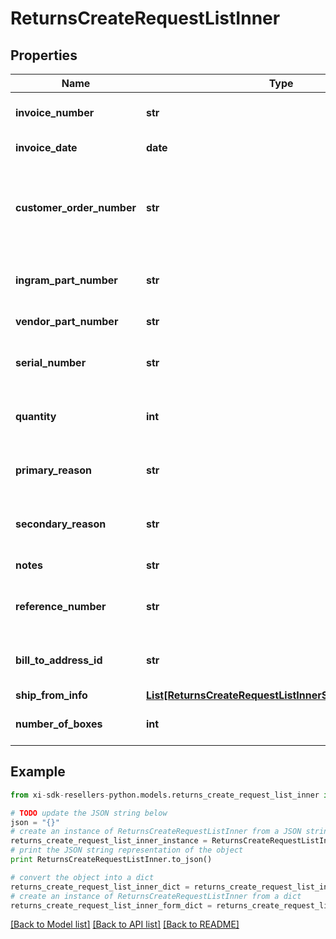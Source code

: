 # ReturnsCreateRequestListInner


## Properties

Name | Type | Description | Notes
------------ | ------------- | ------------- | -------------
**invoice_number** | **str** | The Invoice number of the order. | 
**invoice_date** | **date** | Date of an Invoice. | 
**customer_order_number** | **str** | The reseller&#39;s order number for reference in their system. | [optional] 
**ingram_part_number** | **str** | Unique line number from Ingram. | [optional] 
**vendor_part_number** | **str** | Vendor Part Number. | [optional] 
**serial_number** | **str** | Serial number of the product. | [optional] 
**quantity** | **int** | Return quantity of the product. | 
**primary_reason** | **str** | Primary reason to return the product. | 
**secondary_reason** | **str** | Secondary reason to return the product. | 
**notes** | **str** | Return notes. | [optional] 
**reference_number** | **str** | Reference number to return the product. | [optional] 
**bill_to_address_id** | **str** | Suffix used to identify billing address. | [optional] 
**ship_from_info** | [**List[ReturnsCreateRequestListInnerShipFromInfoInner]**](ReturnsCreateRequestListInnerShipFromInfoInner.md) |  | 
**number_of_boxes** | **int** | Number of boxes to return. | 

## Example

```python
from xi-sdk-resellers-python.models.returns_create_request_list_inner import ReturnsCreateRequestListInner

# TODO update the JSON string below
json = "{}"
# create an instance of ReturnsCreateRequestListInner from a JSON string
returns_create_request_list_inner_instance = ReturnsCreateRequestListInner.from_json(json)
# print the JSON string representation of the object
print ReturnsCreateRequestListInner.to_json()

# convert the object into a dict
returns_create_request_list_inner_dict = returns_create_request_list_inner_instance.to_dict()
# create an instance of ReturnsCreateRequestListInner from a dict
returns_create_request_list_inner_form_dict = returns_create_request_list_inner.from_dict(returns_create_request_list_inner_dict)
```
[[Back to Model list]](../README.md#documentation-for-models) [[Back to API list]](../README.md#documentation-for-api-endpoints) [[Back to README]](../README.md)


